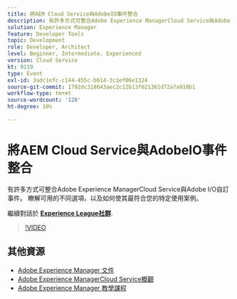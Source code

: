 ```yaml
---
title: 將AEM Cloud Service與AdobeIO事件整合
description: 有許多方式可整合Adobe Experience ManagerCloud Service與Adobe I/O自訂事件。 瞭解可用的不同選項，以及如何使其最符合您的特定使用案例。
solution: Experience Manager
feature: Developer Tools
topic: Development
role: Developer, Architect
level: Beginner, Intermediate, Experienced
version: Cloud Service
kt: 9119
type: Event
exl-id: 3adc1efc-c144-455c-b614-3c1ef06e1324
source-git-commit: 1792dc318643aec2c12613f621361d72a7a918b1
workflow-type: tm+mt
source-wordcount: '128'
ht-degree: 10%

---
```


# 將AEM Cloud Service與AdobeIO事件整合

有許多方式可整合Adobe Experience ManagerCloud Service與Adobe I/O自訂事件。 瞭解可用的不同選項，以及如何使其最符合您的特定使用案例。

繼續對話於 **[Experience League社群](https://adobe.ly/3ij0O1W)**.

>[!VIDEO](https://video.tv.adobe.com/v/337529/?quality=12&learn=on&hidetitle=true)

## 其他資源

- [Adobe Experience Manager 文件](https://experienceleague.adobe.com/docs/experience-manager-cloud-service.html)
- [Adobe Experience ManagerCloud Service概觀](https://experienceleague.adobe.com/docs/experience-manager-cloud-service/overview/home.html)
- [Adobe Experience Manager 教學課程](https://experienceleague.adobe.com/docs/experience-manager-tutorials.html)

